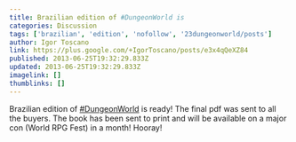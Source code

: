 ```yaml
---
title: Brazilian edition of #DungeonWorld is
categories: Discussion
tags: ['brazilian', 'edition', 'nofollow', '23dungeonworld/posts']
author: Igor Toscano
link: https://plus.google.com/+IgorToscano/posts/e3x4qQeXZ84
published: 2013-06-25T19:32:29.833Z
updated: 2013-06-25T19:32:29.833Z
imagelink: []
thumblinks: []
---
```


Brazilian edition of  <a rel="nofollow" class="ot-hashtag" href="https://plus.google.com/s/%23DungeonWorld/posts">#DungeonWorld</a>  is ready! The final pdf was sent to all the buyers. The book has been sent to print and will be available on a major con (World RPG Fest) in a month! Hooray!